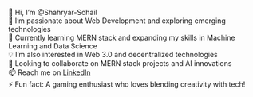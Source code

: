 👋 Hi, I’m @Shahryar-Sohail  
👀 I’m passionate about Web Development and exploring emerging technologies  
🌱 Currently learning MERN stack and expanding my skills in Machine Learning and Data Science  
💡 I’m also interested in Web 3.0 and decentralized technologies  
💞️ Looking to collaborate on MERN stack projects and AI innovations  
📫 Reach me on [LinkedIn](https://www.linkedin.com/in/shahryar-sohail-477750274/)  
⚡ Fun fact: A gaming enthusiast who loves blending creativity with tech!  
